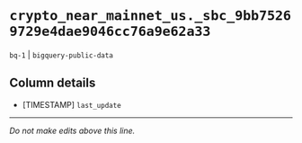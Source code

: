 # `crypto_near_mainnet_us._sbc_9bb75269729e4dae9046cc76a9e62a33`
`bq-1` | `bigquery-public-data`

## Column details
* [TIMESTAMP] `last_update`

-------------------------------------------------------------------------------
*Do not make edits above this line.*
